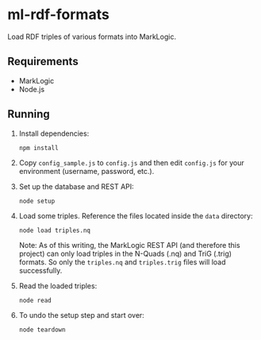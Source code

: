 # ml-rdf-formats

Load RDF triples of various formats into MarkLogic.

## Requirements

- MarkLogic
- Node.js

## Running

1. Install dependencies:

   ```npm install```

2. Copy `config_sample.js` to `config.js` and then edit `config.js` for your environment (username, password, etc.).

3. Set up the database and REST API:

   ```node setup```

4. Load some triples. Reference the files located inside the `data` directory:

   ```node load triples.nq```

   Note: As of this writing, the MarkLogic REST API (and therefore this project) can only load triples in the N-Quads (.nq) and TriG (.trig) formats. So only the `triples.nq` and `triples.trig` files will load successfully.

5. Read the loaded triples:

   ```node read```

6. To undo the setup step and start over:

   ```node teardown```
